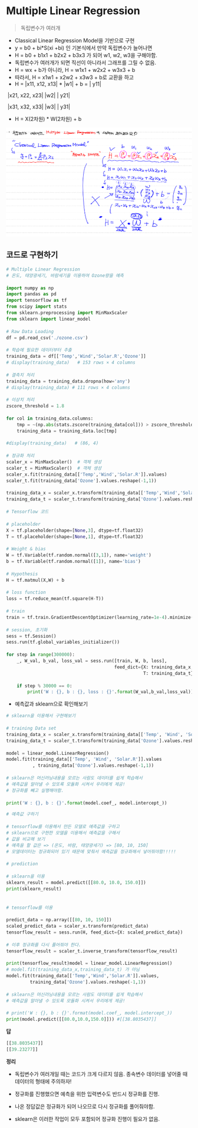 # Multiple Linear Regression

> 독립변수가 여러개



* Classical Linear Regression Model을 기반으로 구현
* y = b0 + bi*S(xi +bi) 인 기본식에서 만약 독립변수가 늘어나면
* H = b0 + b1x1 + b2x2 + b3x3 가 되어  w1, w2, w3을 구해야함.
* 독립변수가 여러개가 되면 직선이 아니라서 그래프를 그릴 수 없음.
* H = wx + b가 아니라, H = w1x1 + w2x2 + w3x3 + b
* 따라서, H = x1w1 + x2w2 + x3w3 + b로 교환을 하고
* H = |x11, x12, x13| * |w1| + b = | y11|

​              |x21, x22, x23|     |w2|          | y21|

​          	|x31, x32, x33|    |w3|           | y31|



* H = X(2차원) * W(2차원) + b



![](md-images/%EB%8F%85%EB%A6%BD%EB%B3%80%EC%88%983%EA%B0%9C.PNG)



## 코드로 구현하기

```python
# Multiple Linear Regression
# 온도, 태양광세기, 바람세기을 이용하여 Ozone량을 예측

import numpy as np
import pandas as pd
import tensorflow as tf
from scipy import stats
from sklearn.preprocessing import MinMaxScaler
from sklearn import linear_model

# Raw Data Loading
df = pd.read_csv('./ozone.csv')

# 학습에 필요한 데이터부터 추출
training_data = df[['Temp','Wind','Solar.R','Ozone']]
# display(training_data)   # 153 rows × 4 columns

# 결측치 처리
training_data = training_data.dropna(how='any')
# display(training_data) # 111 rows × 4 columns

# 이상치 처리
zscore_threshold = 1.8

for col in training_data.columns:
    tmp = ~(np.abs(stats.zscore(training_data[col])) > zscore_threshold)
    training_data = training_data.loc[tmp]

#display(training_data)   # (86, 4)

# 정규화 처리
scaler_x = MinMaxScaler()  # 객체 생성
scaler_t = MinMaxScaler()  # 객체 생성
scaler_x.fit(training_data[['Temp','Wind','Solar.R']].values)
scaler_t.fit(training_data['Ozone'].values.reshape(-1,1))

training_data_x = scaler_x.transform(training_data[['Temp','Wind','Solar.R']].values)
training_data_t = scaler_t.transform(training_data['Ozone'].values.reshape(-1,1))

# Tensorflow 코드

# placeholder
X = tf.placeholder(shape=[None,3], dtype=tf.float32)
T = tf.placeholder(shape=[None,1], dtype=tf.float32)

# Weight & bias
W = tf.Variable(tf.random.normal([3,1]), name='weight')
b = tf.Variable(tf.random.normal([1]), name='bias')

# Hypothesis
H = tf.matmul(X,W) + b

# loss function
loss = tf.reduce_mean(tf.square(H-T))

# train
train = tf.train.GradientDescentOptimizer(learning_rate=1e-4).minimize(loss)

# session, 초기화
sess = tf.Session()
sess.run(tf.global_variables_initializer())

for step in range(300000):
    _, W_val, b_val, loss_val = sess.run([train, W, b, loss], 
                                         feed_dict={X: training_data_x, 
                                                    T: training_data_t})
    
    if step % 30000 == 0:
        print('W : {}, b : {}, loss : {}'.format(W_val,b_val,loss_val))
```



* 예측값과 sklearn으로 확인해보기

```python
# sklearn을 이용해서 구현해보기

# training Data set
training_data_x = scaler_x.transform(training_data[['Temp', 'Wind', 'Solar.R']].values)
training_data_t = scaler_t.transform(training_data['Ozone'].values.reshape(-1,1))

model = linear_model.LinearRegression()
model.fit(training_data[['Temp', 'Wind', 'Solar.R']].values
          , training_data['Ozone'].values.reshape(-1,1))

# sklearn은 머신러닝내용을 모르는 사람도 데이터를 쉽게 학습해서 
# 예측값을 알아낼 수 있또록 모듈화 시켜서 우리에게 제공!
# 정규화를 빼고 실행해야함.

print('W : {}, b : {}'.format(model.coef_, model.intercept_))
```



```python
# 예측값 구하기

# tensorflow를 이용해서 만든 모델로 예측값을 구하고
# sklearn으로 구현한 모델을 이용해서 예측값을 구해서
# 값을 비교해 보기
# 예측을 할 값은 => (온도, 바람, 태양광세기) => [80, 10, 150]
# 모델데이터는 정규화되어 있기 때문에 맞춰서 예측값을 정규화해서 넣어줘야함!!!!!

# prediction

# sklearn을 이용
sklearn_result = model.predict([[80.0, 10.0, 150.0]])
print(sklearn_result)


# tensorflow를 이용

predict_data = np.array([[80, 10, 150]])
scaled_predict_data = scaler_x.transform(predict_data)
tensorflow_result = sess.run(H, feed_dict={X: scaled_predict_data})

# 이후 정규화를 다시 풀어줘야 한다.
tensorflow_result = scaler_t.inverse_transform(tensorflow_result)

print(tensorflow_result)model = linear_model.LinearRegression()
# model.fit(training_data_x,training_data_t) 가 아님
model.fit(training_data[['Temp','Wind','Solar.R']].values,
         training_data['Ozone'].values.reshape(-1,1))

# sklearn은 머신러닝내용을 모르는 사람도 데이터를 쉽게 학습해서
# 예측값을 알아낼 수 있도록 모듈화 시켜서 우리에게 제공!

# print('W : {}, b : {}'.format(model.coef_, model.intercept_))
print(model.predict([[80.0,10.0,150.0]])) #[[38.8035437]]
```

**답**

```python
[[38.8035437]]
[[39.23277]]
```



**정리**

* 독립변수가 여러개일 때는 코드가 크게 다르지 않음. 종속변수 데이터를 넣어줄 때 데이터의 형태에 주의하자!

* 정규화를 진행했으면 예측을 위한 입력변수도 반드시 정규화를 진행.
* 나온 정답값은 정규화가 되어 나오므로 다시 정규화를 풀어줘야함.
* sklearn은 이러한 작업이 모두 포함되어 정규화 진행이 필요가 없음.